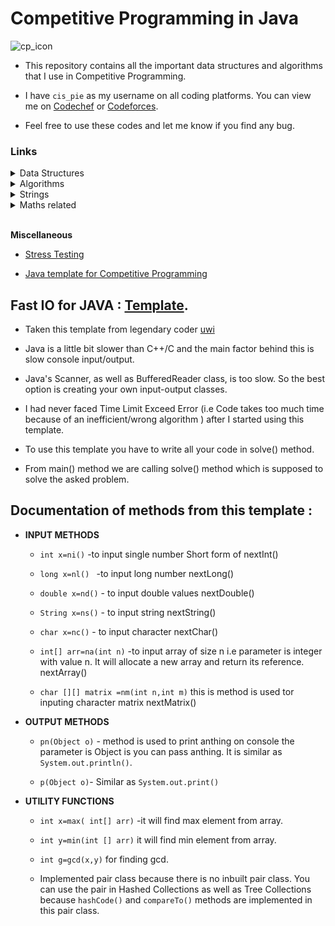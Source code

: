 





# Competitive Programming in Java

![cp_icon](https://github.com/Kadam-Tushar/Data-Structures-and-Algorithms-in-Java/blob/master/Competitive-Programming.jpg)  

- This repository contains all the important data structures and algorithms that I use in Competitive Programming. 

- I have ```cis_pie``` as my username on all coding platforms. You can view me on [Codechef](https://www.codechef.com/users/cis_pie) or [Codeforces](https://codeforces.com/profile/cis_pie).  

- Feel free to use these codes and let me know if you find any bug. 



### Links

<details>
<summary> Data Structures </summary>

 - [Next smaller and bigger element using Stack in array O(n)](https://github.com/Kadam-Tushar/Data-Structures-and-Algorithms-in-Java/blob/master/nextSmallerBigger.java)


 - [Disjoint Set Data Structure using Arrays](https://github.com/Kadam-Tushar/Data-Structures-and-Algorithms-in-Java/blob/master/DisjointSet.java)

 - [ Centroid Decomposition ](https://github.com/Kadam-Tushar/Data-Structures-and-Algorithms-in-Java/blob/master/centroid.java)
  


- [LCA - Lowest Common Ancestor](https://github.com/Kadam-Tushar/Data-Structures-and-Algorithms-in-Java/blob/master/lca.java)

- [Virtual Tree](https://github.com/Kadam-Tushar/Data-Structures-and-Algorithms-in-Java/blob/master/virtualTree.java)

- [ BIT/ Fenwick Tree ](https://github.com/Kadam-Tushar/Data-Structures-and-Algorithms-in-Java/blob/master/BIT.java)



- [Segment Tree : Basic](https://github.com/Kadam-Tushar/Data-Structures-and-Algorithms-in-Java/blob/master/SegmentTree.java)

- [Segment Tree : Range Updates (add)](https://github.com/Kadam-Tushar/Data-Structures-and-Algorithms-in-Java/blob/master/SegmentTree_Lazy_add.java)

- [ Segment Tree : Range Updates (assign)](https://github.com/Kadam-Tushar/Data-Structures-and-Algorithms-in-Java/blob/master/SegmentTree_Lazy_Assign.java)

- [ Segment Tree : Kth Order statistic on subarray (No updates allowed)](https://github.com/Kadam-Tushar/Data-Structures-and-Algorithms-in-Java/blob/master/SegmentTree_KthOrder.java)


  
</details>

<details>

<summary> Algorithms </summary>

- [ Binary Search](https://github.com/Kadam-Tushar/Data-Structures-and-Algorithms-in-Java/blob/master/Absract_Binary_Search.java)

- [BFS](https://github.com/Kadam-Tushar/Data-Structures-and-Algorithms-in-Java/blob/master/bfs.java)

- [DFS](https://github.com/Kadam-Tushar/Data-Structures-and-Algorithms-in-Java/blob/master/dfs.java)

- [Kruskal's MST Algorithm using Disjoint Set Union](https://github.com/Kadam-Tushar/Data-Structures-and-Algorithms-in-Java/blob/master/kruskal_disjoint.java)


- [Dijkstra using Priority Queue](https://github.com/Kadam-Tushar/Data-Structures-and-Algorithms-in-Java/blob/master/Dijkstra.java)

- [ Floyd Warshalls  (with all shortest paths )](https://github.com/Kadam-Tushar/Data-Structures-and-Algorithms-in-Java/blob/master/all_pair.java)


- [LIS : Longest Increasing Subsequence O(nlogn) ](https://github.com/Kadam-Tushar/Data-Structures-and-Algorithms-in-Java/blob/master/LIS.java)

- [PIE : Principle of Inclusion Exclusion](https://github.com/Kadam-Tushar/Data-Structures-and-Algorithms-in-Java/blob/master/inclu_exclu.java)







 
  
</details>


<details>
<summary> Strings </summary>

- [String hashing - Rolling Polynomial Hash](https://github.com/Kadam-Tushar/Data-Structures-and-Algorithms-in-Java/blob/master/stringHash.java)
</details>

<details>
<summary> Maths related </summary>

 - [Sieve for finding prime numbers  n<=10^7](https://github.com/Kadam-Tushar/Data-Structures-and-Algorithms-in-Java/blob/master/sieve.java)

- [ Handling Fractions](https://github.com/Kadam-Tushar/Data-Structures-and-Algorithms-in-Java/blob/master/fractions.java)


- [Rounding Doubles to x-places](https://github.com/Kadam-Tushar/Data-Structures-and-Algorithms-in-Java/blob/master/roundDouble.java)


- [Geometry -Segments Intersections and Polygon Area from Co-ordinates](https://github.com/Kadam-Tushar/Data-Structures-and-Algorithms-in-Java/blob/master/Geomtry.java)

- [Geometry -Closest pair of Points ](https://github.com/Kadam-Tushar/Data-Structures-and-Algorithms-in-Java/blob/master/closestPairPoints.java)

- [nCr with mod](https://github.com/Kadam-Tushar/Data-Structures-and-Algorithms-in-Java/blob/master/nCr.java)

- [Next Permutation for n! permutations (C++ equivalent)](https://github.com/Kadam-Tushar/Data-Structures-and-Algorithms-in-Java/blob/master/next_permut.java)

- [Selection Of r Things from n things ](https://github.com/Kadam-Tushar/Data-Structures-and-Algorithms-in-Java/blob/master/select_r_things.java)


- [Power function -Modular ](https://github.com/Kadam-Tushar/Data-Structures-and-Algorithms-in-Java/blob/master/power.java)

- [Matrix Exponentiation ](https://github.com/Kadam-Tushar/Data-Structures-and-Algorithms-in-Java/blob/master/matrix_Exponentiation.java)



</details>

<br>

**Miscellaneous**

- [Stress Testing](https://github.com/Kadam-Tushar/Data-Structures-and-Algorithms-in-Java/blob/master/testing/)

- [Java template for Competitive Programming](https://github.com/Kadam-Tushar/Data-Structures-and-Algorithms-in-Java/blob/master/Main.java)











 
## Fast IO for JAVA : [Template](https://github.com/Kadam-Tushar/Data-Structures-and-Algorithms-in-Java/blob/master/Main.java).
 - Taken this template from legendary coder 
 [uwi](https://codeforces.com/profile/uwi)
 - Java is a little bit slower than C++/C and the main factor behind this is slow console input/output.

- Java's Scanner, as well as BufferedReader class, is too slow. So the best option is creating your own input-output classes.

- I had never faced Time Limit Exceed Error (i.e  Code  takes too much time because of an inefficient/wrong algorithm ) after I started using this template. 


- To use this template you have to write all your code in solve() method.

- From main() method we are calling solve() method which is supposed to solve the asked problem.


## Documentation of methods from this template :

 - **INPUT METHODS**

      - ```int x=ni()``` -to input single number  Short form of nextInt()

      - ```long x=nl() ```  -to input long number nextLong()

      - ```double x=nd()``` - to input double values nextDouble()

      - ```String x=ns()``` - to input string nextString()

      - ```char x=nc()``` - to input character  nextChar()

      - ```int[] arr=na(int n)```  -to input array of size n i.e parameter is integer with  value n. It will allocate a new array and return its reference. nextArray()

      - ```char [][] matrix =nm(int n,int m)``` this is method is used tor inputing character matrix nextMatrix()

 

- **OUTPUT METHODS**

  - ```pn(Object o)``` - method is used to print anthing on console the parameter is Object is you can pass anthing. It is similar as ```System.out.println()```.
                              
  - ```p(Object o)```- Similar as ```System.out.print()```

- **UTILITY FUNCTIONS**

  - ```int x=max( int[] arr)```  -it will find max element from array.

  - ```int y=min(int [] arr)``` it will find min element from array.

  - ```int g=gcd(x,y)``` for finding gcd.

  - Implemented pair class because there is no inbuilt pair class.
      You can use the pair in Hashed Collections as well as Tree Collections because ```hashCode()``` and ```compareTo()``` methods are implemented in this pair class.


